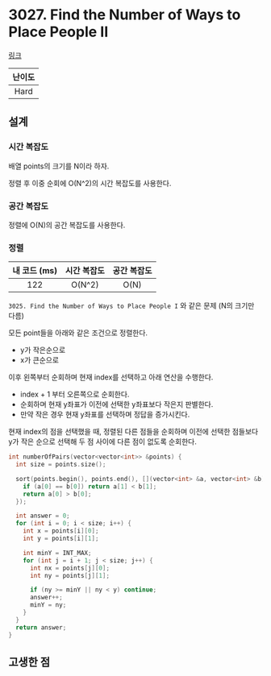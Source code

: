 # 3027. Find the Number of Ways to Place People II

[링크](https://leetcode.com/problems/find-the-number-of-ways-to-place-people-ii/description/)

| 난이도 |
| :----: |
|  Hard  |

## 설계

### 시간 복잡도

배열 points의 크기를 N이라 하자.

정렬 후 이중 순회에 O(N^2)의 시간 복잡도를 사용한다.

### 공간 복잡도

정렬에 O(N)의 공간 복잡도를 사용한다.

### 정렬

| 내 코드 (ms) | 시간 복잡도 | 공간 복잡도 |
| :----------: | :---------: | :---------: |
|     122      |   O(N^2)    |    O(N)     |

`3025. Find the Number of Ways to Place People I` 와 같은 문제 (N의 크기만 다름)

모든 point들을 아래와 같은 조건으로 정렬한다.

- y가 작은순으로
- x가 큰순으로

이후 왼쪽부터 순회하며 현재 index를 선택하고 아래 연산을 수행한다.

- index + 1 부터 오른쪽으로 순회한다.
- 순회하며 현재 y좌표가 이전에 선택한 y좌표보다 작은지 판별한다.
- 만약 작은 경우 현재 y좌표를 선택하며 정답을 증가시킨다.

현재 index의 점을 선택했을 때, 정렬된 다른 점들을 순회하며 이전에 선택한 점들보다 y가 작은 순으로 선택해 두 점 사이에 다른 점이 없도록 순회한다.

```cpp
int numberOfPairs(vector<vector<int>> &points) {
  int size = points.size();

  sort(points.begin(), points.end(), [](vector<int> &a, vector<int> &b) {
    if (a[0] == b[0]) return a[1] < b[1];
    return a[0] > b[0];
  });

  int answer = 0;
  for (int i = 0; i < size; i++) {
    int x = points[i][0];
    int y = points[i][1];

    int minY = INT_MAX;
    for (int j = i + 1; j < size; j++) {
      int nx = points[j][0];
      int ny = points[j][1];

      if (ny >= minY || ny < y) continue;
      answer++;
      minY = ny;
    }
  }
  return answer;
}
```

## 고생한 점
